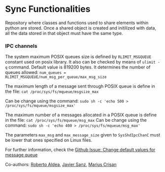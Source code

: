 # Sync Functionalities

Repository where classes and functions used to share elements within python are stored.
Once a shared object is created and initilized with data, all the data stored in that
object must have the same type.

### IPC channels

The system maximum POSIX queues size is defined by `RLIMIT_MSGQUEUE` constant used on
posix library. It also can be checked by means of `ulimit -q` command. Default value is
819200 bytes. It determines the number of queues allowed:
`num_queues = RLIMIT_MSGQUEUE/num_msg_per_queue/max_msg_size`

The maximum length of a message sent through POSIX queue is define in the file:
`cat /proc/sys/fs/mqueue/msgsize_max`

Can be change using the command:
`sudo sh -c 'echo 500 > /proc/sys/fs/mqueue/msgsize_max'`

The maximum number of a messages allocated in a POSIX queue is define in the file:
`cat /proc/sys/fs/mqueue/msg_max`
Can be change using the command:
`sudo sh -c 'echo 400 > /proc/sys/fs/mqueue/msg_max'`

The parameters `max_msg` and `max_message_size` given to `SysShdIpcChanC` must be
lower that ones specified on Linux files.

For further information, check the [Github Issue: Change default values for message queue](https://github.com/osvenskan/posix_ipc/issues/21#issuecomment-912659571)

Co-authors:
[Roberto Aldea](https://pypi.org/user/Raldea/), 
[Javier Sanz](https://pypi.org/user/javibu13/),
[Marius Crisan](https://pypi.org/user/mariuscrsn/)
